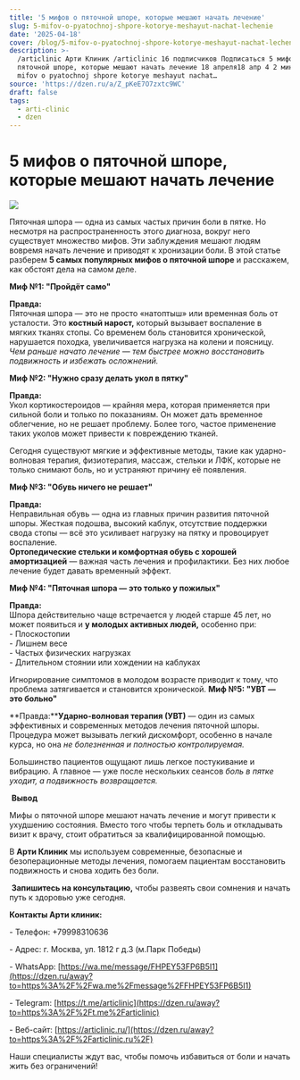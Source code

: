 ```yaml
---
title: '5 мифов о пяточной шпоре, которые мешают начать лечение'
slug: 5-mifov-o-pyatochnoj-shpore-kotorye-meshayut-nachat-lechenie
date: '2025-04-18'
cover: /blog/5-mifov-o-pyatochnoj-shpore-kotorye-meshayut-nachat-lechenie/cover.jpg
description: >-
  /articlinic Арти Клиник /articlinic 16 подписчиков Подписаться 5 мифов о
  пяточной шпоре, которые мешают начать лечение 18 апреля18 апр 4 2 мин /blog/5
  mifov o pyatochnoj shpore kotorye meshayut nachat…
source: 'https://dzen.ru/a/Z_pKeE7O7zxtc9WC'
draft: false
tags:
  - arti-clinic
  - dzen
---
```


# 5 мифов о пяточной шпоре, которые мешают начать лечение

![](/blog/5-mifov-o-pyatochnoj-shpore-kotorye-meshayut-nachat-lechenie/img-0.jpg)

Пяточная шпора — одна из самых частых причин боли в пятке. Но несмотря на распространенность этого диагноза, вокруг него существует множество мифов. Эти заблуждения мешают людям вовремя начать лечение и приводят к хронизации боли. В этой статье разберем **5 самых популярных мифов о пяточной шпоре** и расскажем, как обстоят дела на самом деле.  
  
**Миф №1: "Пройдёт само"**  
  
**Правда:**  
Пяточная шпора — это не просто «натоптыш» или временная боль от усталости. Это **костный нарост,** который вызывает воспаление в мягких тканях стопы. Со временем боль становится хронической, нарушается походка, увеличивается нагрузка на колени и поясницу.  
_Чем раньше начато лечение — тем быстрее можно восстановить подвижность и избежать осложнений._  
  
**Миф №2: "Нужно сразу делать укол в пятку"**  
  
**Правда:**  
Укол кортикостероидов — крайняя мера, которая применяется при сильной боли и только по показаниям. Он может дать временное облегчение, но не решает проблему. Более того, частое применение таких уколов может привести к повреждению тканей.  
  
Сегодня существуют мягкие и эффективные методы, такие как ударно-волновая терапия, физиотерапия, массаж, стельки и ЛФК, которые не только снимают боль, но и устраняют причину её появления.  
  
**Миф №3: "Обувь ничего не решает"**  
  
**Правда:**  
Неправильная обувь — одна из главных причин развития пяточной шпоры. Жесткая подошва, высокий каблук, отсутствие поддержки свода стопы — всё это усиливает нагрузку на пятку и провоцирует воспаление.  
**Ортопедические стельки и комфортная обувь с хорошей амортизацией** — важная часть лечения и профилактики. Без них любое лечение будет давать временный эффект.  
  
**Миф №4: "Пяточная шпора — это только у пожилых"**  
  
**Правда:**  
Шпора действительно чаще встречается у людей старше 45 лет, но может появиться и **у молодых активных людей,** особенно при:  
\- Плоскостопии  
\- Лишнем весе  
\- Частых физических нагрузках  
\- Длительном стоянии или хождении на каблуках  
  
Игнорирование симптомов в молодом возрасте приводит к тому, что проблема затягивается и становится хронической. **Миф №5: "УВТ — это больно"**  
  
**Правда:****Ударно-волновая терапия (УВТ)** — один из самых эффективных и современных методов лечения пяточной шпоры. Процедура может вызывать легкий дискомфорт, особенно в начале курса, но она _не болезненная и полностью контролируемая._  
  
Большинство пациентов ощущают лишь легкое постукивание и вибрацию. А главное — уже после нескольких сеансов _боль в пятке уходит, а подвижность возвращается._  
  
 **Вывод**  
  
Мифы о пяточной шпоре мешают начать лечение и могут привести к ухудшению состояния. Вместо того чтобы терпеть боль и откладывать визит к врачу, стоит обратиться за квалифицированной помощью.  
  
В **Арти Клиник** мы используем современные, безопасные и безоперационные методы лечения, помогаем пациентам восстановить подвижность и снова ходить без боли.  
  
 **Запишитесь на консультацию,** чтобы развеять свои сомнения и начать путь к здоровью уже сегодня.

**Контакты Арти клиник:**

\- Телефон: +79998310636

\- Адрес: г. Москва, ул. 1812 г д.3 (м.Парк Победы)

\- WhatsApp: [https://wa.me/message/FHPEY53FP6B5I1](https://dzen.ru/away?to=https%3A%2F%2Fwa.me%2Fmessage%2FFHPEY53FP6B5I1)

\- Telegram: [https://t.me/articlinic](https://dzen.ru/away?to=https%3A%2F%2Ft.me%2Farticlinic)

\- Веб-сайт: [https://articlinic.ru/](https://dzen.ru/away?to=https%3A%2F%2Farticlinic.ru%2F)

Наши специалисты ждут вас, чтобы помочь избавиться от боли и начать жить без ограничений!